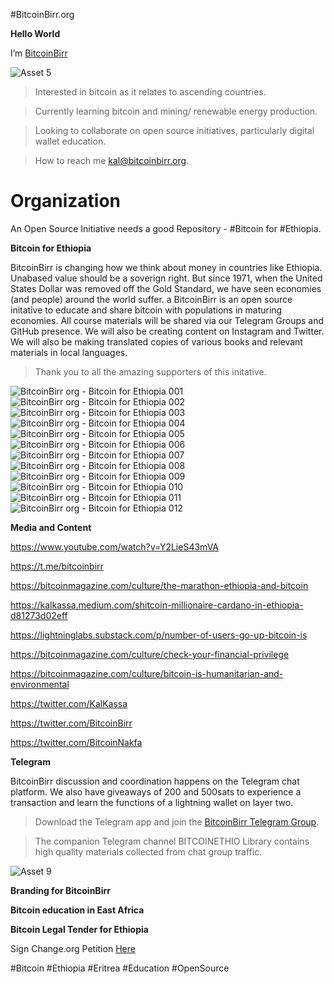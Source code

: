 #BitcoinBirr.org

**Hello World**

I’m [BitcoinBirr](bitcoinbirr.org)

![Asset 5](https://user-images.githubusercontent.com/87287532/125222262-550c4400-e28f-11eb-85f3-41eb983e265a.png)

> Interested in bitcoin as it relates to ascending countries.

> Currently learning bitcoin and mining/ renewable energy production.

> Looking to collaborate on open source initiatives, particularly digital wallet education.

> How to reach me kal@bitcoinbirr.org.

# Organization
An Open Source Initiative needs a good Repository - #Bitcoin for #Ethiopia.

**Bitcoin for Ethiopia**

BitcoinBirr is changing how we think about money in countries like Ethiopia. Unabased value should be a soverign right. But since 1971, when the United States Dollar was removed off the Gold Standard, we have seen economies (and people) around the world suffer. 
a
BitcoinBirr is an open source initative to educate and share bitcoin with populations in maturing economies. All course materials will be shared via our Telegram Groups and GitHub presence. We will also be creating content on Instagram and Twitter. We will also be making translated copies of various books and relevant materials in local languages.

> Thank you to all the amazing supporters of this initative.

![BitcoinBirr org - Bitcoin for Ethiopia 001](https://user-images.githubusercontent.com/87287532/125257390-fbbe0800-e2c2-11eb-84e9-86155b4b08a8.jpg)
![BitcoinBirr org - Bitcoin for Ethiopia 002](https://user-images.githubusercontent.com/87287532/125257403-ff518f00-e2c2-11eb-938a-39bfc31565aa.jpg)
![BitcoinBirr org - Bitcoin for Ethiopia 003](https://user-images.githubusercontent.com/87287532/125257405-ff518f00-e2c2-11eb-8b19-fb17c117e2ce.jpg)
![BitcoinBirr org - Bitcoin for Ethiopia 004](https://user-images.githubusercontent.com/87287532/125257409-ffea2580-e2c2-11eb-9e27-83a426c5d5aa.jpg)
![BitcoinBirr org - Bitcoin for Ethiopia 005](https://user-images.githubusercontent.com/87287532/125257411-0082bc00-e2c3-11eb-95ed-193343c29fcc.jpg)
![BitcoinBirr org - Bitcoin for Ethiopia 006](https://user-images.githubusercontent.com/87287532/125257415-0082bc00-e2c3-11eb-964a-1db5716f55d6.jpg)
![BitcoinBirr org - Bitcoin for Ethiopia 007](https://user-images.githubusercontent.com/87287532/125257418-011b5280-e2c3-11eb-9671-6257ff7b8bb6.jpg)
![BitcoinBirr org - Bitcoin for Ethiopia 008](https://user-images.githubusercontent.com/87287532/125257420-011b5280-e2c3-11eb-8c48-94312e26fd35.jpg)
![BitcoinBirr org - Bitcoin for Ethiopia 009](https://user-images.githubusercontent.com/87287532/125257422-01b3e900-e2c3-11eb-84af-c3c9ee47b1aa.jpg)
![BitcoinBirr org - Bitcoin for Ethiopia 010](https://user-images.githubusercontent.com/87287532/125257423-01b3e900-e2c3-11eb-83df-5687d41027cd.jpg)
![BitcoinBirr org - Bitcoin for Ethiopia 011](https://user-images.githubusercontent.com/87287532/125257425-01b3e900-e2c3-11eb-8d6a-89fec8b64849.jpg)
![BitcoinBirr org - Bitcoin for Ethiopia 012](https://user-images.githubusercontent.com/87287532/125257426-024c7f80-e2c3-11eb-9c13-8a33b8ac97e9.jpg)


**Media and Content**

https://www.youtube.com/watch?v=Y2LieS43mVA

https://t.me/bitcoinbirr

https://bitcoinmagazine.com/culture/the-marathon-ethiopia-and-bitcoin

https://kalkassa.medium.com/shitcoin-millionaire-cardano-in-ethiopia-d81273d02eff

https://lightninglabs.substack.com/p/number-of-users-go-up-bitcoin-is

https://bitcoinmagazine.com/culture/check-your-financial-privilege

https://bitcoinmagazine.com/culture/bitcoin-is-humanitarian-and-environmental

https://twitter.com/KalKassa

https://twitter.com/BitcoinBirr

https://twitter.com/BitcoinNakfa

**Telegram**

BitcoinBirr discussion and coordination happens on the Telegram chat platform. We also have giveaways of 200 and 500sats to experience a transaction and learn the functions of a lightning wallet on layer two.

> Download the Telegram app and join the [BitcoinBirr Telegram Group](https://t.me/bitcoinbirr).

> The companion Telegram channel BITCOINETHIO Library contains high quality materials collected from chat group traffic.

![Asset 9](https://user-images.githubusercontent.com/87287532/125218344-600fa600-e288-11eb-956a-9d15511b5558.png)

**Branding for BitcoinBirr**

**Bitcoin education in East Africa**

**Bitcoin Legal Tender for Ethiopia**

Sign Change.org Petition [Here](https://www.change.org/p/ministry-of-finance-and-economic-development-bitcoin-legal-tender-for-ethiopia?cs_tk=Ai9KsD2NlRJESBoa2WAAAXicyyvNyQEABF8BvCsonINwtGMNtaTImkkFxVI%3D&utm_campaign=820b2f2963ba4d5c9e1dfe14cb500061&utm_content=initial_v0_2_0&utm_medium=email&utm_source=recruit_sign_digest&utm_term=cs)

#Bitcoin
#Ethiopia
#Eritrea
#Education
#OpenSource

<!---
BitcoinBirr/BitcoinBirr is a ✨ special ✨ repository because its `README.md` (this file) appears on your GitHub profile.
You can click the Preview link to take a look at your changes.
--->
